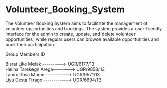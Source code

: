 # Volunteer_Booking_System
The Volunteer Booking System aims to facilitate the management of volunteer opportunities and bookings. The system provides a user-friendly 
interface for the admin to create, update, and delete volunteer opportunities, while regular users can browse available opportunities and book their participation. 



 Group Members                    ID

Bisrat Like Melak   ---------> UGR/6177/13                                                                                                                                                     
Helina Tarekegn Arega--------> UGR/9858/13                                                                                                                                                     
Lamrot Ibsa Mume   ----------> UGR/9571/13                                                                                                                       
Liyu Desta Tirago -----------> UGR/6694/13
 
